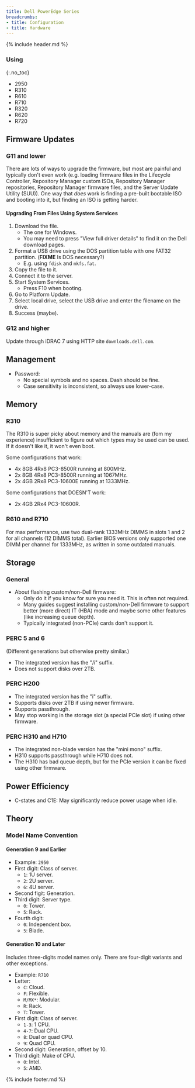 ```yaml
---
title: Dell PowerEdge Series
breadcrumbs:
- title: Configuration
- title: Hardware
---
```

{% include header.md %}

### Using
{:.no_toc}

- 2950
- R310
- R610
- R710
- R320
- R620
- R720

## Firmware Updates

### G11 and lower

There are lots of ways to upgrade the firmware, but most are painful and typically don't even work (e.g. loading firmware files in the Lifecycle Controller, Repository Manager custom ISOs, Repository Manager repositories, Repository Manager firmware files, and the Server Update Utility (SUU)). One way that *does* work is finding a pre-built bootable ISO and booting into it, but finding an ISO is getting harder.

#### Upgrading From Files Using System Services

1. Download the file.
    - The one for Windows.
    - You may need to press "View full driver details" to find it on the Dell download pages.
1. Format a USB drive using the DOS partition table with one FAT32 partition. (**FIXME** Is DOS necessary?)
    - E.g. using `fdisk` and `mkfs.fat`.
1. Copy the file to it.
1. Connect it to the server.
1. Start System Services.
    - Press F10 when booting.
1. Go to Platform Update.
1. Select local drive, select the USB drive and enter the filename on the drive.
1. Success (maybe).

### G12 and higher

Update through iDRAC 7 using HTTP site `downloads.dell.com`.

## Management

- Password:
    - No special symbols and no spaces. Dash should be fine.
    - Case sensitivity is inconsistent, so always use lower-case.

## Memory

### R310

The R310 is super picky about memory and the manuals are (fom my experience) insufficient to figure out which types may be used can be used.
If it doesn't like it, it won't even boot.

Some configurations that work:
- 4x 8GB 4Rx8 PC3-8500R running at 800MHz.
- 2x 8GB 4Rx8 PC3-8500R running at 1067MHz.
- 2x 4GB 2Rx8 PC3-10600E running at 1333MHz.

Some configurations that DOESN'T work:
- 2x 4GB 2Rx4 PC3-10600R.

### R610 and R710

For max performance, use two dual-rank 1333MHz DIMMS in slots 1 and 2 for all channels (12 DIMMS total). Earlier BIOS versions only supported one DIMM per channel for 1333MHz, as written in some outdated manuals.

## Storage

### General

- About flashing custom/non-Dell firmware:
    - Only do it if you know for sure you need it. This is often not required.
    - Many guides suggest installing custom/non-Dell firmware to support better (more direct) IT (HBA) mode and maybe some other features (like increasing queue depth).
    - Typically integrated (non-PCIe) cards don't support it.

### PERC 5 and 6

(Different generations but otherwise pretty similar.)

- The integrated version has the "/i" suffix.
- Does not support disks over 2TB.

### PERC H200

- The integrated version has the "i" suffix.
- Supports disks over 2TB if using newer firmware.
- Supports passthrough.
- May stop working in the storage slot (a special PCIe slot) if using other firmware.

### PERC H310 and H710

- The integrated non-blade version has the "mini mono" suffix.
- H310 supports passthrough while H710 does not.
- The H310 has bad queue depth, but for the PCIe version it can be fixed using other firmware.

## Power Efficiency

- C-states and C1E: May significantly reduce power usage when idle.

## Theory

### Model Name Convention

#### Generation 9 and Earlier

- Example: `2950`
- First digit: Class of server.
    - `1`: 1U server.
    - `2`: 2U server.
    - `6`: 4U server.
- Second figit: Generation.
- Third digit: Server type.
    - `0`: Tower.
    - `5`: Rack.
- Fourth digit:
    - `0`: Independent box.
    - `5`: Blade.

#### Generation 10 and Later

Includes three-digits model names only.
There are four-digit variants and other exceptions.

- Example: `R710`
- Letter:
    - `C`: Cloud.
    - `F`: Flexible.
    - `M/MX*`: Modular.
    - `R`: Rack.
    - `T`: Tower.
- First digit: Class of server.
    - `1-3`: 1 CPU.
    - `4-7`: Dual CPU.
    - `8`: Dual or quad CPU.
    - `9`: Quad CPU.
- Second digit: Generation, offset by 10.
- Third digit: Make of CPU.
    - `0`: Intel.
    - `5`: AMD.

{% include footer.md %}
